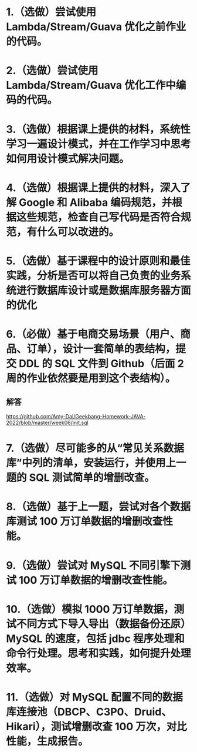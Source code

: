 # 1.（选做）尝试使用 Lambda/Stream/Guava 优化之前作业的代码。

# 2.（选做）尝试使用 Lambda/Stream/Guava 优化工作中编码的代码。

# 3.（选做）根据课上提供的材料，系统性学习一遍设计模式，并在工作学习中思考如何用设计模式解决问题。

# 4.（选做）根据课上提供的材料，深入了解 Google 和 Alibaba 编码规范，并根据这些规范，检查自己写代码是否符合规范，有什么可以改进的。

# 5.（选做）基于课程中的设计原则和最佳实践，分析是否可以将自己负责的业务系统进行数据库设计或是数据库服务器方面的优化

# 6.（必做）基于电商交易场景（用户、商品、订单），设计一套简单的表结构，提交 DDL 的 SQL 文件到 Github（后面 2 周的作业依然要是用到这个表结构）。
## 解答

https://github.com/Amy-Dai/Geekbang-Homework-JAVA-2022/blob/master/week06/init.sql


# 7.（选做）尽可能多的从“常见关系数据库”中列的清单，安装运行，并使用上一题的 SQL 测试简单的增删改查。

# 8.（选做）基于上一题，尝试对各个数据库测试 100 万订单数据的增删改查性能。

# 9.（选做）尝试对 MySQL 不同引擎下测试 100 万订单数据的增删改查性能。

# 10.（选做）模拟 1000 万订单数据，测试不同方式下导入导出（数据备份还原）MySQL 的速度，包括 jdbc 程序处理和命令行处理。思考和实践，如何提升处理效率。

# 11.（选做）对 MySQL 配置不同的数据库连接池（DBCP、C3P0、Druid、Hikari），测试增删改查 100 万次，对比性能，生成报告。
